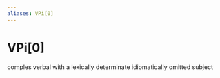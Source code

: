 ```yaml
---
aliases: VPi[0]
---
```

# VPi[0]

comples verbal with a lexically determinate idiomatically omitted subject